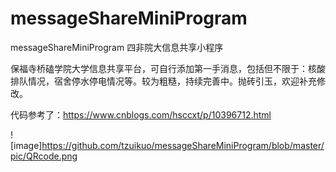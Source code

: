# messageShareMiniProgram
messageShareMiniProgram
四非院大信息共享小程序

保福寺桥磕学院大学信息共享平台，可自行添加第一手消息，包括但不限于：核酸排队情况，宿舍停水停电情况等。较为粗糙，持续完善中。抛砖引玉，欢迎补充修改。

代码参考了：https://www.cnblogs.com/hsccxt/p/10396712.html

![image]https://github.com/tzuikuo/messageShareMiniProgram/blob/master/pic/QRcode.png
